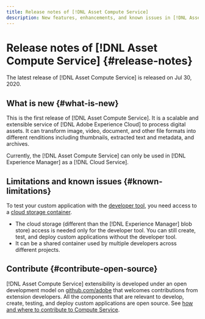 ```yaml
---
title: Release notes of [!DNL Asset Compute Service]
description: New features, enhancements, and known issues in [!DNL Asset Compute Service].
---
```


# Release notes of [!DNL Asset Compute Service] {#release-notes}

The latest release of [!DNL Asset Compute Service] is released on Jul 30, 2020.

<!--

To test your custom applications with the [developer tool](https://github.com/adobe/asset-compute-devtool), you need access to a [cloud storage container](https://github.com/adobe/asset-compute-devtool#prerequisites). Currently, Adobe supports Azure Blob Storage and AWS S3.

>[!NOTE]
>
>Cloud storage access is only required for using the developer tool. You can still create, test and deploy custom applications with out using the developer tool.
-->

## What is new {#what-is-new}

This is the first release of [!DNL Asset Compute Service]. It is a scalable and extensible service of [!DNL Adobe Experience Cloud] to process digital assets. It can transform image, video, document, and other file formats into different renditions including thumbnails, extracted text and metadata, and archives.

Currently, the [!DNL Asset Compute Service] can only be used in [!DNL Experience Manager] as a [!DNL Cloud Service].

## Limitations and known issues {#known-limitations}

To test your custom application with the [developer tool](https://github.com/adobe/asset-compute-devtool), you need access to a [cloud storage container](https://github.com/adobe/asset-compute-devtool#prerequisites).

* The cloud storage (different than the [!DNL Experience Manager] blob store) access is needed only for the developer tool. You can still create, test, and deploy custom applications without the developer tool.
* It can be a shared container used by multiple developers across different projects.

## Contribute {#contribute-open-source}

[!DNL Asset Compute Service] extensibility is developed under an open development model on [github.com/adobe](https://github.com/adobe) that welcomes contributions from extension developers. All the components that are relevant to develop, create, testing, and deploy custom applications are open source. See [how and where to contribute to Compute Service](contribute-to-compute-service.md).

<!-- **TBD:**
* Are we versioning the releases?
* Is there any compatibility information to be added? With Project Firefly versions, or AEMaaCS releases, or other offerings/integrations such as InDesign Server?
-->
